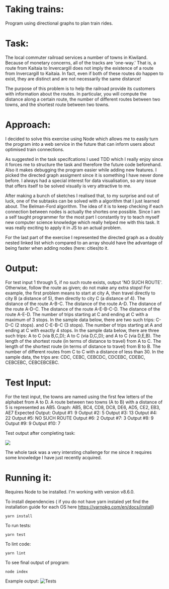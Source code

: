 # Taking trains:
Program using directional graphs to plan train rides.

# Task: 
The local commuter railroad services a number of towns in Kiwiland.  Because of monetary concerns, all of the tracks are 'one-way.'  That is, a route from Kaitaia to Invercargill does not imply the existence of a route from Invercargill to Kaitaia.  In fact, even if both of these routes do happen to exist, they are distinct and are not necessarily the same distance!
 
The purpose of this problem is to help the railroad provide its customers with information about the routes.  In particular, you will compute the distance along a certain route, the number of different routes between two towns, and the shortest route between two towns.

# Approach:

I decided to solve this exercise using Node which allows me to easily turn the program into a web service in the future that can inform users about optimised train connections. 

As suggested in the task specifcations I used TDD which I really enjoy since it forces me to structure the task and therefore the future code beforehand. Also it makes debugging the program easier while adding new features. I picked the directed graph assigment since it is something I have never done before. I always had a special interest for data visualisation, so any issue that offers itself to be solved visually is very attractive to me. 

After making a bunch of sketches I realised that, to my surprise and out of luck, one of the subtasks can be solved with a algorithm that I just learned about. The Belman-Ford algorithm. The idea of it is to keep checking if each connection between nodes is actually the shortes one possible. Since I am a self taught programmer for the most part I constantly try to teach myself new computer science knowledge which really helped me with this task. 
It was really exciting to apply it in JS to an actual problem. 

For the last part of the exercise I represented the directed graph as a doubly nested linked list which compared to an array should have the advantage of being faster when adding nodes (here: cities)to it.  

# Output: 
For test input 1 through 5, if no such route exists, output 'NO SUCH ROUTE'.  Otherwise, follow the route as given; do not make any extra stops!  For example, the first problem means to start at city A, then travel directly to city B (a distance of 5), then directly to city C (a distance of 4).
The distance of the route A-B-C.
The distance of the route A-D.
The distance of the route A-D-C.
The distance of the route A-E-B-C-D.
The distance of the route A-E-D.
The number of trips starting at C and ending at C with a maximum of 3 stops.  In the sample data below, there are two such trips: C-D-C (2 stops). and C-E-B-C (3 stops).
The number of trips starting at A and ending at C with exactly 4 stops.  In the sample data below, there are three such trips: A to C (via B,C,D); A to C (via D,C,D); and A to C (via D,E,B).
The length of the shortest route (in terms of distance to travel) from A to C.
The length of the shortest route (in terms of distance to travel) from B to B.
The number of different routes from C to C with a distance of less than 30.  In the sample data, the trips are: CDC, CEBC, CEBCDC, CDCEBC, CDEBC, CEBCEBC, CEBCEBCEBC.
 
# Test Input:
For the test input, the towns are named using the first few letters of the alphabet from A to D.  A route between two towns (A to B) with a distance of 5 is represented as AB5.
Graph: AB5, BC4, CD8, DC8, DE6, AD5, CE2, EB3, AE7
Expected Output:
Output #1: 9
Output #2: 5
Output #3: 13
Output #4: 22
Output #5: NO SUCH ROUTE
Output #6: 2
Output #7: 3
Output #8: 9
Output #9: 9
Output #10: 7

Test output after completing task:

![](docs/test.png)

The whole task was a very intersting challenge for me since it requires some knowledge I have just recently acquired.
 
# Running it:

Requires Node to be installed.
I'm working with version v8.6.0.

To install dependencies ( if you do not have yarn instaled yet find the installation guide for each OS here https://yarnpkg.com/en/docs/install)
```
yarn install
```

To run tests:
```
yarn test
```

To lint code:
```
yarn lint
```

To see final output of program:
```
node index
```

Example output:
![Tests](./docs/output.png)

